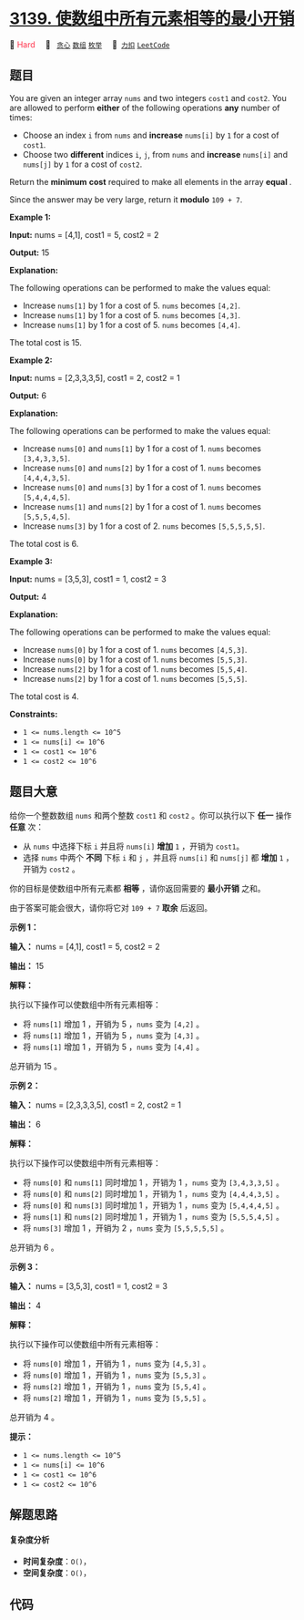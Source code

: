 # [3139. 使数组中所有元素相等的最小开销](https://2xiao.github.io/leetcode-js/problem/3139.html)

🔴 <font color=#ff334b>Hard</font>&emsp; 🔖&ensp; [`贪心`](/tag/greedy.md) [`数组`](/tag/array.md) [`枚举`](/tag/enumeration.md)&emsp; 🔗&ensp;[`力扣`](https://leetcode.cn/problems/minimum-cost-to-equalize-array) [`LeetCode`](https://leetcode.com/problems/minimum-cost-to-equalize-array)

## 题目

You are given an integer array `nums` and two integers `cost1` and `cost2`.
You are allowed to perform **either** of the following operations **any**
number of times:

  * Choose an index `i` from `nums` and **increase** `nums[i]` by `1` for a cost of `cost1`.
  * Choose two **different** indices `i`, `j`, from `nums` and **increase** `nums[i]` and `nums[j]` by `1` for a cost of `cost2`.

Return the **minimum** **cost** required to make all elements in the array
**equal** _._

Since the answer may be very large, return it **modulo** `109 + 7`.



**Example 1:**

**Input:** nums = [4,1], cost1 = 5, cost2 = 2

**Output:** 15

**Explanation:**

The following operations can be performed to make the values equal:

  * Increase `nums[1]` by 1 for a cost of 5. `nums` becomes `[4,2]`.
  * Increase `nums[1]` by 1 for a cost of 5. `nums` becomes `[4,3]`.
  * Increase `nums[1]` by 1 for a cost of 5. `nums` becomes `[4,4]`.

The total cost is 15.

**Example 2:**

**Input:** nums = [2,3,3,3,5], cost1 = 2, cost2 = 1

**Output:** 6

**Explanation:**

The following operations can be performed to make the values equal:

  * Increase `nums[0]` and `nums[1]` by 1 for a cost of 1. `nums` becomes `[3,4,3,3,5]`.
  * Increase `nums[0]` and `nums[2]` by 1 for a cost of 1. `nums` becomes `[4,4,4,3,5]`.
  * Increase `nums[0]` and `nums[3]` by 1 for a cost of 1. `nums` becomes `[5,4,4,4,5]`.
  * Increase `nums[1]` and `nums[2]` by 1 for a cost of 1. `nums` becomes `[5,5,5,4,5]`.
  * Increase `nums[3]` by 1 for a cost of 2. `nums` becomes `[5,5,5,5,5]`.

The total cost is 6.

**Example 3:**

**Input:** nums = [3,5,3], cost1 = 1, cost2 = 3

**Output:** 4

**Explanation:**

The following operations can be performed to make the values equal:

  * Increase `nums[0]` by 1 for a cost of 1. `nums` becomes `[4,5,3]`.
  * Increase `nums[0]` by 1 for a cost of 1. `nums` becomes `[5,5,3]`.
  * Increase `nums[2]` by 1 for a cost of 1. `nums` becomes `[5,5,4]`.
  * Increase `nums[2]` by 1 for a cost of 1. `nums` becomes `[5,5,5]`.

The total cost is 4.



**Constraints:**

  * `1 <= nums.length <= 10^5`
  * `1 <= nums[i] <= 10^6`
  * `1 <= cost1 <= 10^6`
  * `1 <= cost2 <= 10^6`


## 题目大意

给你一个整数数组 `nums` 和两个整数 `cost1` 和 `cost2` 。你可以执行以下 **任一**  操作 **任意**  次：

  * 从 `nums` 中选择下标 `i` 并且将 `nums[i]` **增加** `1` ，开销为 `cost1`。
  * 选择 `nums` 中两个 **不同**  下标 `i` 和 `j` ，并且将 `nums[i]` 和 `nums[j]` 都 **增加** `1` ，开销为 `cost2` 。

你的目标是使数组中所有元素都 **相等**  ，请你返回需要的 **最小开销**  之和。

由于答案可能会很大，请你将它对 `109 + 7` **取余**  后返回。



**示例 1：**

**输入：** nums = [4,1], cost1 = 5, cost2 = 2

**输出：** 15

**解释：**

执行以下操作可以使数组中所有元素相等：

  * 将 `nums[1]` 增加 1 ，开销为 5 ，`nums` 变为 `[4,2]` 。
  * 将 `nums[1]` 增加 1 ，开销为 5 ，`nums` 变为 `[4,3]` 。
  * 将 `nums[1]` 增加 1 ，开销为 5 ，`nums` 变为 `[4,4]` 。

总开销为 15 。

**示例 2：**

**输入：** nums = [2,3,3,3,5], cost1 = 2, cost2 = 1

**输出：** 6

**解释：**

执行以下操作可以使数组中所有元素相等：

  * 将 `nums[0]` 和 `nums[1]` 同时增加 1 ，开销为 1 ，`nums` 变为 `[3,4,3,3,5]` 。
  * 将 `nums[0]` 和 `nums[2]` 同时增加 1 ，开销为 1 ，`nums` 变为 `[4,4,4,3,5]` 。
  * 将 `nums[0]` 和 `nums[3]` 同时增加 1 ，开销为 1 ，`nums` 变为 `[5,4,4,4,5]` 。
  * 将 `nums[1]` 和 `nums[2]` 同时增加 1 ，开销为 1 ，`nums` 变为 `[5,5,5,4,5]` 。
  * 将 `nums[3]` 增加 1 ，开销为 2 ，`nums` 变为 `[5,5,5,5,5]` 。

总开销为 6 。

**示例 3：**

**输入：** nums = [3,5,3], cost1 = 1, cost2 = 3

**输出：** 4

**解释：**

执行以下操作可以使数组中所有元素相等：

  * 将 `nums[0]` 增加 1 ，开销为 1 ，`nums` 变为 `[4,5,3]` 。
  * 将 `nums[0]` 增加 1 ，开销为 1 ，`nums` 变为 `[5,5,3]` 。
  * 将 `nums[2]` 增加 1 ，开销为 1 ，`nums` 变为 `[5,5,4]` 。
  * 将 `nums[2]` 增加 1 ，开销为 1 ，`nums` 变为 `[5,5,5]` 。

总开销为 4 。



**提示：**

  * `1 <= nums.length <= 10^5`
  * `1 <= nums[i] <= 10^6`
  * `1 <= cost1 <= 10^6`
  * `1 <= cost2 <= 10^6`


## 解题思路

#### 复杂度分析

- **时间复杂度**：`O()`，
- **空间复杂度**：`O()`，

## 代码

```javascript

```
